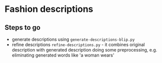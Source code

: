 # Fashion descriptions

## Steps to go
 - generate descriptions using `generate-descriptions-blip.py`
 - refine descriptions `refine-descriptions.py` - it combines original description with generated description doing some preprocessing, e.g. eliminating generated words like 'a woman wears' 
